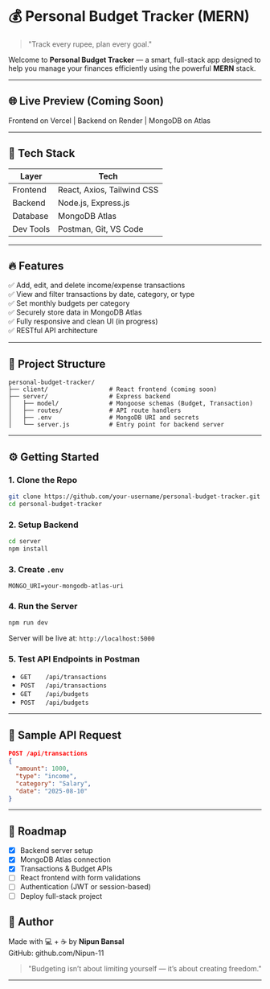 # 💰 Personal Budget Tracker (MERN)

> "Track every rupee, plan every goal."

Welcome to **Personal Budget Tracker** — a smart, full-stack app designed to help you manage your finances efficiently using the powerful **MERN** stack.

---

## 🌐 Live Preview (Coming Soon)
Frontend on Vercel | Backend on Render | MongoDB on Atlas

---

## 🧰 Tech Stack

| Layer      | Tech                     |
|------------|--------------------------|
| Frontend   | React, Axios, Tailwind CSS |
| Backend    | Node.js, Express.js      |
| Database   | MongoDB Atlas            |
| Dev Tools  | Postman, Git, VS Code    |

---

## 🔥 Features

✅ Add, edit, and delete income/expense transactions  
✅ View and filter transactions by date, category, or type  
✅ Set monthly budgets per category  
✅ Securely store data in MongoDB Atlas  
✅ Fully responsive and clean UI (in progress)  
✅ RESTful API architecture  

---

## 📁 Project Structure

```
personal-budget-tracker/
├── client/                 # React frontend (coming soon)
├── server/                 # Express backend
│   ├── model/              # Mongoose schemas (Budget, Transaction)
│   ├── routes/             # API route handlers
│   ├── .env                # MongoDB URI and secrets
│   └── server.js           # Entry point for backend server
```

---

## ⚙️ Getting Started

### 1. Clone the Repo
```bash
git clone https://github.com/your-username/personal-budget-tracker.git
cd personal-budget-tracker
```

### 2. Setup Backend
```bash
cd server
npm install
```

### 3. Create `.env`
```env
MONGO_URI=your-mongodb-atlas-uri
```

### 4. Run the Server
```bash
npm run dev
```
Server will be live at: `http://localhost:5000`

### 5. Test API Endpoints in Postman
- `GET    /api/transactions`
- `POST   /api/transactions`
- `GET    /api/budgets`
- `POST   /api/budgets`

---

## 🧪 Sample API Request

```json
POST /api/transactions
{
  "amount": 1000,
  "type": "income",
  "category": "Salary",
  "date": "2025-08-10"
}
```

---

## 📌 Roadmap

- [x] Backend server setup
- [x] MongoDB Atlas connection
- [x] Transactions & Budget APIs
- [ ] React frontend with form validations
- [ ] Authentication (JWT or session-based)
- [ ] Deploy full-stack project

## 👤 Author

Made with 💻 + ☕ by **Nipun Bansal**  
GitHub: github.com/Nipun-11
> "Budgeting isn’t about limiting yourself — it’s about creating freedom."

---

